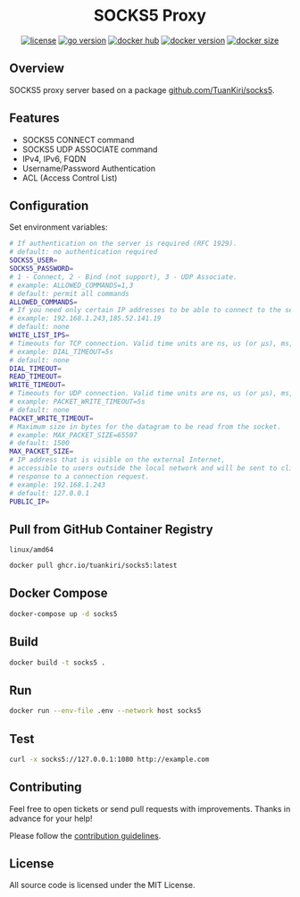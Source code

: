 <div align="center">

<h1>SOCKS5 Proxy</h1>

[![license](https://img.shields.io/badge/license-MIT-red.svg)](LICENSE)
[![go version](https://img.shields.io/github/go-mod/go-version/TuanKiri/socks5)](go.mod)
[![docker hub](https://img.shields.io/docker/pulls/tuankiri/socks5)](https://hub.docker.com/r/tuankiri/socks5)
[![docker version](https://img.shields.io/docker/v/tuankiri/socks5)](https://hub.docker.com/r/tuankiri/socks5)
[![docker size](https://img.shields.io/docker/image-size/tuankiri/socks5)](https://hub.docker.com/r/tuankiri/socks5)

</div>

## Overview

SOCKS5 proxy server based on a package [github.com/TuanKiri/socks5](https://github.com/TuanKiri/socks5).


## Features

- SOCKS5 CONNECT command
- SOCKS5 UDP ASSOCIATE command
- IPv4, IPv6, FQDN
- Username/Password Authentication
- ACL (Access Control List)

## Configuration

Set environment variables:

```sh
# If authentication on the server is required (RFC 1929).
# default: no authentication required
SOCKS5_USER=
SOCKS5_PASSWORD=
# 1 - Connect, 2 - Bind (not support), 3 - UDP Associate.
# example: ALLOWED_COMMANDS=1,3 
# default: permit all commands
ALLOWED_COMMANDS=
# If you need only certain IP addresses to be able to connect to the server.
# example: 192.168.1.243,185.52.141.19
# default: none
WHITE_LIST_IPS=
# Timeouts for TCP connection. Valid time units are ns, us (or µs), ms, s, m, h.
# example: DIAL_TIMEOUT=5s 
# default: none
DIAL_TIMEOUT=
READ_TIMEOUT=
WRITE_TIMEOUT=
# Timeouts for UDP connection. Valid time units are ns, us (or µs), ms, s, m, h.
# example: PACKET_WRITE_TIMEOUT=5s
# default: none
PACKET_WRITE_TIMEOUT=
# Maximum size in bytes for the datagram to be read from the socket.
# example: MAX_PACKET_SIZE=65507
# default: 1500
MAX_PACKET_SIZE=
# IP address that is visible on the external Internet,
# accessible to users outside the local network and will be sent to clients in
# response to a connection request.
# example: 192.168.1.243
# default: 127.0.0.1
PUBLIC_IP=
```

## Pull from GitHub Container Registry

`linux/amd64`

```sh
docker pull ghcr.io/tuankiri/socks5:latest
```

## Docker Compose

```sh
docker-compose up -d socks5
```

## Build

```sh
docker build -t socks5 .
```

## Run

```sh
docker run --env-file .env --network host socks5
```

## Test

```sh
curl -x socks5://127.0.0.1:1080 http://example.com
```

## Contributing
Feel free to open tickets or send pull requests with improvements. Thanks in advance for your help!

Please follow the [contribution guidelines](.github/CONTRIBUTING.md).


## License

All source code is licensed under the MIT License.

